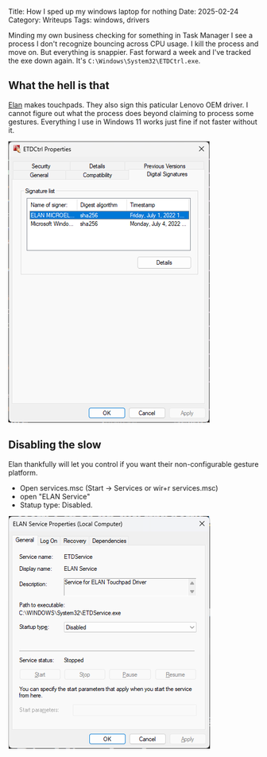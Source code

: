 Title: How I sped up my windows laptop for nothing
Date: 2025-02-24
Category: Writeups
Tags: windows, drivers

Minding my own business checking for something in Task Manager I see a process I don't recognize bouncing across CPU usage. I kill the process and move on. But everything is snappier. Fast forward a week and I've tracked the exe down again. It's `C:\Windows\System32\ETDCtrl.exe`.

## What the hell is that

[Elan](https://www.emc.com.tw/emc/en/Products/Solution/TouchpadSolutions) makes touchpads. They also sign this paticular Lenovo OEM driver. I cannot figure out what the process does beyond claiming to process some gestures. Everything I use in Windows 11 works just fine if not faster without it.

![file properties of ETDCtrl.exe listing digital signatures with one from Elan Microel..](images/driver.png)

## Disabling the slow

Elan thankfully will let you control if you want their non-configurable gesture platform.

* Open services.msc (Start -> Services or wir+r services.msc)
* open "ELAN Service"
* Statup type: Disabled.

![ELAN Service Properties page screenshot](images/service.png)
